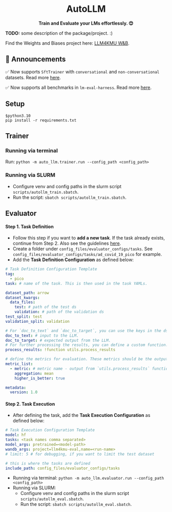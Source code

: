 <h1 align="center">
    AutoLLM
</h1>

<p align="center">
    <strong>Train and Evaluate your LMs effortlessly. 😊</strong>
</p>


**TODO:** some description of the package/project. :)


Find the Weights and Biases project here: [LLM4KMU W&B](https://wandb.ai/llm4kmu/projects).


## 📢 Announcements

✅ Now supports ``SftTrainer`` with `conversational` and `non-conversational` datasets. Read more [here](https://huggingface.co/docs/trl/en/sft_trainer#dataset-format-support).

✅ Now supports all benchmarks in `lm-eval-harness`. Read more [here](https://github.com/EleutherAI/lm-evaluation-harness).

## Setup

```shell
$python3.10
pip install -r requirements.txt
```

## Trainer



### Running via terminal 
Run: ``python -m auto_llm.trainer.run --config_path <config_path>``

### Running via SLURM
- Configure venv and config paths in the slurm script ``scripts/autollm_train.sbatch``.
- Run the script: ``sbatch scripts/autollm_train.sbatch``.

## Evaluator

#### Step 1. Task Definition
- Follow this step if you want to **add a new task**. If the task already exists, continue from Step 2. Also see the guidelines [here](https://github.com/EleutherAI/lm-evaluation-harness/blob/main/docs/new_task_guide.md).
- Create a folder under ``config_files/evaluator_configs/tasks``. See ``config_files/evaluator_configs/tasks/ad_covid_19_pico`` for example.
- Add the **Task Definition Configuration** as defined below:

```yaml
# Task Definition Configuration Template
tag:
  - pico
task: # name of the task. This is then used in the task YAMLs.

dataset_path: arrow
dataset_kwargs:
  data_files:
    test: # path of the test ds
    validation: # path of the validation ds
test_split: test
validation_split: validation

# For `doc_to_text` and `doc_to_target`, you can use the keys in the ds for prompt construction. For example: if you have a key "text", use it here as {{text}}
doc_to_text: # input to the LLM. 
doc_to_target: # expected output from the LLM.
# For further processing the results, you can define a custom function. `utils` should lie in the same path as the task YAML. `process_results` is the name of the function in `utils`
process_results: !function utils.process_results 

# define the metrics for evaluation. These metrics should be the output from the defined `utils.process_results` function.
metric_list:
  - metric: # metric name - output from `utils.process_results` function.
    aggregation: mean
    higher_is_better: true

metadata:
  version: 1.0
```

#### Step 2. Task Execution
- After defining the task, add the **Task Execution Configuration** as defined below:

```yaml
# Task Execution Configuration Template
model: hf
tasks: <task names comma separated>
model_args: pretrained=<model-path>
wandb_args: project=llm4kmu-eval,name=<run-name>
# limit: 5 # for debugging, if you want to limit the test dataset

# this is where the tasks are defined 
include_path: config_files/evaluator_configs/tasks 
```

- Running via terminal: ``python -m auto_llm.evaluator.run --config_path <config_path>``
- Running via SLURM:
  - Configure venv and config paths in the slurm script ``scripts/autollm_eval.sbatch``. 
  - Run the script: ``sbatch scripts/autollm_eval.sbatch``.